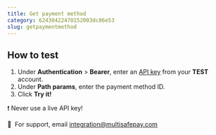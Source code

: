 ```yaml
---
title: Get payment method
category: 62430422470152003dc86e53
slug: getpaymentmethod
---
```


## How to test

1. Under **Authentication** > **Bearer**, enter an [API key](/docs/sites#site-id-api-key-and-security-code) from your **TEST** account.
2. Under **Path params**, enter the payment method ID.
3. Click **Try it!**

❗️ Never use a live API key!

💬&nbsp; For support, email <integration@multisafepay.com>